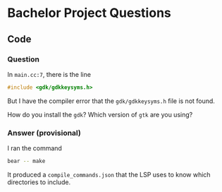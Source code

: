 # Bachelor Project Questions


## Code
### Question

In `main.cc:7`, there is the line
```c
#include <gdk/gdkkeysyms.h>
```

But I have the compiler error that the `gdk/gdkkeysyms.h` file is not found.

How do you install the `gdk`? Which version of `gtk` are you using?

### Answer (provisional)
I ran the command 
```bash
bear -- make
```
It produced a `compile_commands.json` that the LSP uses to know which
directories to include.
